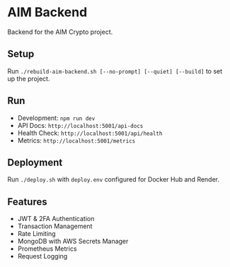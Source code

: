 # AIM Backend

Backend for the AIM Crypto project.

## Setup
Run `./rebuild-aim-backend.sh [--no-prompt] [--quiet] [--build]` to set up the project.

## Run
- Development: `npm run dev`
- API Docs: `http://localhost:5001/api-docs`
- Health Check: `http://localhost:5001/api/health`
- Metrics: `http://localhost:5001/metrics`

## Deployment
Run `./deploy.sh` with `deploy.env` configured for Docker Hub and Render.

## Features
- JWT & 2FA Authentication
- Transaction Management
- Rate Limiting
- MongoDB with AWS Secrets Manager
- Prometheus Metrics
- Request Logging
